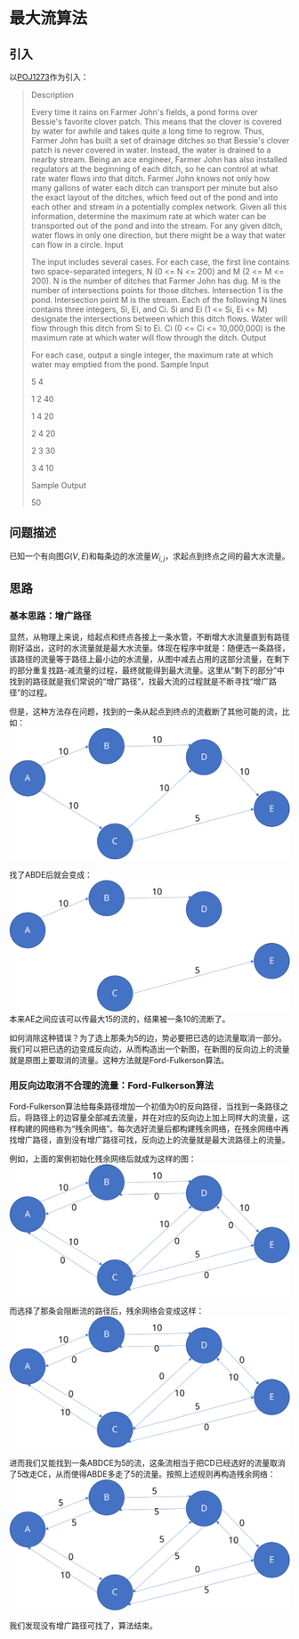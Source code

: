 # 最大流算法

## 引入

以[POJ1273](http://poj.org/problem?id=1273)作为引入：

>Description
>
>Every time it rains on Farmer John's fields, a pond forms over Bessie's favorite clover patch. This means that the clover is covered by water for awhile and takes quite a long time to regrow. Thus, Farmer John has built a set of drainage ditches so that Bessie's clover patch is never covered in water. Instead, the water is drained to a nearby stream. Being an ace engineer, Farmer John has also installed regulators at the beginning of each ditch, so he can control at what rate water flows into that ditch.
Farmer John knows not only how many gallons of water each ditch can transport per minute but also the exact layout of the ditches, which feed out of the pond and into each other and stream in a potentially complex network.
Given all this information, determine the maximum rate at which water can be transported out of the pond and into the stream. For any given ditch, water flows in only one direction, but there might be a way that water can flow in a circle.
Input
>
>The input includes several cases. For each case, the first line contains two space-separated integers, N (0 <= N <= 200) and M (2 <= M <= 200). N is the number of ditches that Farmer John has dug. M is the number of intersections points for those ditches. Intersection 1 is the pond. Intersection point M is the stream. Each of the following N lines contains three integers, Si, Ei, and Ci. Si and Ei (1 <= Si, Ei <= M) designate the intersections between which this ditch flows. Water will flow through this ditch from Si to Ei. Ci (0 <= Ci <= 10,000,000) is the maximum rate at which water will flow through the ditch.
Output
>
>For each case, output a single integer, the maximum rate at which water may emptied from the pond.
Sample Input
>
>5 4
>
>1 2 40
>
>1 4 20
>
>2 4 20
>
>2 3 30
>
>3 4 10
>
>Sample Output
>
>50

## 问题描述

已知一个有向图$G(V,E)$和每条边的水流量$W_{i,j}$，求起点到终点之间的最大水流量。

## 思路

### 基本思路：增广路径

显然，从物理上来说，给起点和终点各接上一条水管，不断增大水流量直到有路径刚好溢出，这时的水流量就是最大水流量。体现在程序中就是：随便选一条路径，该路径的流量等于路径上最小边的水流量，从图中减去占用的这部分流量，在剩下的部分重复找路-减流量的过程，最终就能得到最大流量。这里从“剩下的部分”中找到的路径就是我们常说的“增广路径”，找最大流的过程就是不断寻找“增广路径”的过程。

但是，这种方法存在问题，找到的一条从起点到终点的流截断了其他可能的流，比如：
![流1](i/流1.svg)

找了ABDE后就会变成：
![流2](i/流2.svg)
本来AE之间应该可以传最大15的流的，结果被一条10的流断了。

如何消除这种错误？为了选上那条为5的边，势必要把已选的边流量取消一部分。我们可以把已选的边变成反向边，从而构造出一个新图，在新图的反向边上的流量就是原图上要取消的流量。这种方法就是Ford-Fulkerson算法。

### 用反向边取消不合理的流量：Ford-Fulkerson算法

Ford-Fulkerson算法给每条路径增加一个初值为0的反向路径，当找到一条路径之后，将路径上的边容量全部减去流量，并在对应的反向边上加上同样大的流量，这样构建的网络称为“残余网络”。每次选好流量后都构建残余网络，在残余网络中再找增广路径，直到没有增广路径可找，反向边上的流量就是最大流路径上的流量。

例如，上面的案例初始化残余网络后就成为这样的图：
![流3](i/流3.svg)

而选择了那条会阻断流的路径后，残余网络会变成这样：
![流4](i/流4.svg)

进而我们又能找到一条ABDCE为5的流，这条流相当于把CD已经选好的流量取消了5改走CE，从而使得ABDE多走了5的流量。按照上述规则再构造残余网络：
![流5](i/流5.svg)

我们发现没有增广路径可找了，算法结束。